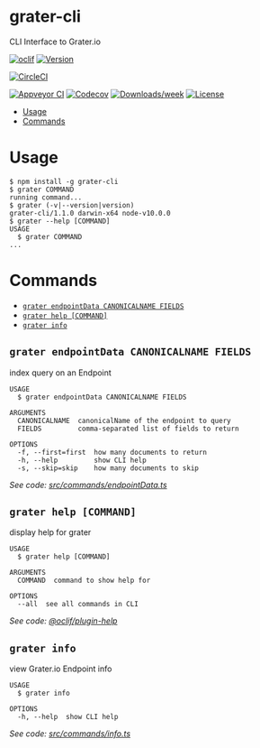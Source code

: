 grater-cli
==========

CLI Interface to Grater.io

[![oclif](https://img.shields.io/badge/cli-oclif-brightgreen.svg)](https://oclif.io)
[![Version](https://img.shields.io/npm/v/grater-cli.svg)](https://npmjs.org/package/grater-cli)

[![CircleCI](https://circleci.com/gh/masiamj/grater-cli/tree/master.svg?style=shield)](https://circleci.com/gh/masiamj/grater-cli/tree/master)

[![Appveyor CI](https://ci.appveyor.com/api/projects/status/github/masiamj/grater-cli?branch=master&svg=true)](https://ci.appveyor.com/project/masiamj/grater-cli/branch/master)
[![Codecov](https://codecov.io/gh/masiamj/grater-cli/branch/master/graph/badge.svg)](https://codecov.io/gh/masiamj/grater-cli)
[![Downloads/week](https://img.shields.io/npm/dw/grater-cli.svg)](https://npmjs.org/package/grater-cli)
[![License](https://img.shields.io/npm/l/grater-cli.svg)](https://github.com/masiamj/grater-cli/blob/master/package.json)

<!-- toc -->
* [Usage](#usage)
* [Commands](#commands)
<!-- tocstop -->
# Usage
<!-- usage -->
```sh-session
$ npm install -g grater-cli
$ grater COMMAND
running command...
$ grater (-v|--version|version)
grater-cli/1.1.0 darwin-x64 node-v10.0.0
$ grater --help [COMMAND]
USAGE
  $ grater COMMAND
...
```
<!-- usagestop -->
# Commands
<!-- commands -->
* [`grater endpointData CANONICALNAME FIELDS`](#grater-endpoint-data-canonicalname-fields)
* [`grater help [COMMAND]`](#grater-help-command)
* [`grater info`](#grater-info)

## `grater endpointData CANONICALNAME FIELDS`

index query on an Endpoint

```
USAGE
  $ grater endpointData CANONICALNAME FIELDS

ARGUMENTS
  CANONICALNAME  canonicalName of the endpoint to query
  FIELDS         comma-separated list of fields to return

OPTIONS
  -f, --first=first  how many documents to return
  -h, --help         show CLI help
  -s, --skip=skip    how many documents to skip
```

_See code: [src/commands/endpointData.ts](https://github.com/Graterio/grater-cli/blob/v1.1.0/src/commands/endpointData.ts)_

## `grater help [COMMAND]`

display help for grater

```
USAGE
  $ grater help [COMMAND]

ARGUMENTS
  COMMAND  command to show help for

OPTIONS
  --all  see all commands in CLI
```

_See code: [@oclif/plugin-help](https://github.com/oclif/plugin-help/blob/v2.0.5/src/commands/help.ts)_

## `grater info`

view Grater.io Endpoint info

```
USAGE
  $ grater info

OPTIONS
  -h, --help  show CLI help
```

_See code: [src/commands/info.ts](https://github.com/Graterio/grater-cli/blob/v1.1.0/src/commands/info.ts)_
<!-- commandsstop -->
